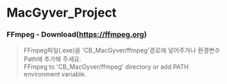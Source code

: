 # MacGyver_Project

### FFmpeg - Download(https://ffmpeg.org)
>FFmpeg파일(.exe)을 'CB_MacGyver/ffmpeg'경로에 넣어주거나 환경변수 Path에 추가해 주세요.   
>FFmpeg to 'CB_MacGyver/ffmpeg' directory or add PATH environment variable.
